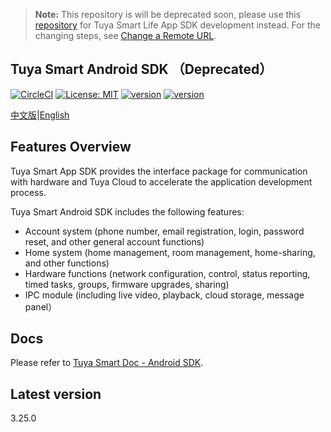 > **Note:** This repository is will be deprecated soon, please use this [repository](https://github.com/tuya/tuya-home-android-sdk-sample-java) for Tuya Smart Life App SDK development instead. For the changing steps, see [Change a Remote URL]( https://docs.github.com/en/free-pro-team@latest/github/using-git/changing-a-remotes-url).

## Tuya Smart Android SDK （Deprecated）

[![CircleCI](https://circleci.com/gh/TuyaInc/tuyasmart_home_android_sdk/tree/master.svg?style=svg)](https://circleci.com/gh/TuyaInc/tuyasmart_home_android_sdk/tree/master)  [![License: MIT](https://img.shields.io/badge/License-MIT-yellow.svg)](https://opensource.org/licenses/MIT) [![version](https://img.shields.io/badge/release-3.25.0-brightgreen)](https://developer.tuya.com/en/docs/app-development/android-app-sdk/change-log/changelog?id=Ka6o3br3pb4fo) [![version](https://img.shields.io/badge/docs-brightgreen)](https://developer.tuya.com/en/docs/app-development/android-app-sdk/featureoverview?id=Ka69nt97vtsfu)


[中文版](README-zh.md)|[English](README.md)

## Features Overview

Tuya Smart App SDK provides the interface package for communication with hardware and Tuya Cloud to accelerate the application development process.

Tuya Smart Android SDK includes the following features:

- Account system (phone number, email registration, login, password reset, and other general account functions)
- Home system (home management, room management, home-sharing, and other functions)
- Hardware functions (network configuration, control, status reporting, timed tasks, groups, firmware upgrades, sharing)
- IPC module (including live video, playback, cloud storage, message panel）

## Docs

Please refer to [Tuya Smart Doc - Android SDK](https://developer.tuya.com/en/docs/app-development/android-app-sdk/featureoverview?id=Ka69nt97vtsfu).

## Latest version

3.25.0




